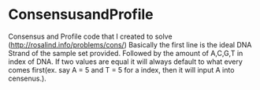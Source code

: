 # ConsensusandProfile
Consensus and Profile code that I created to solve (http://rosalind.info/problems/cons/)
Basically the first line is the ideal DNA Strand of the sample set provided. Followed by the amount of A,C,G,T in index of DNA. 
If two values are equal it will always default to what every comes first(ex. say A = 5 and T = 5 for a index, then it will input A
into censenus.). 
